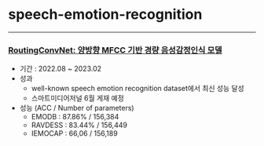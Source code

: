 # speech-emotion-recognition
<hr>

### [RoutingConvNet: 양방향 MFCC 기반 경량 음성감정인식 모델](https://drive.google.com/file/d/1f5inToQ9VGXeXy05NO_UlubJX7jKieJR/view?usp=sharing)
- 기간 : 2022.08 ~ 2023.02
- 성과
  - well-known speech emotion recognition dataset에서 최신 성능 달성
  - 스마트미디어저널 6월 게재 예정
- 성능 (ACC / Number of parameters)
  - EMODB : 87.86% / 156,384
  - RAVDESS : 83.44% / 156,449
  - IEMOCAP : 66,06 / 156,189
